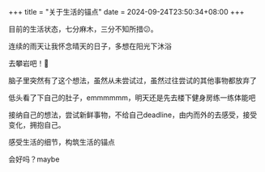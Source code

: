 +++
title = "关于生活的锚点"
date = 2024-09-24T23:50:34+08:00
+++

目前的生活状态，七分麻木，三分不知所措😕。

连续的雨天让我怀念晴天的日子，多想在阳光下沐浴

去攀岩吧！🧗

脑子里突然有了这个想法，虽然从未尝试过，虽然过往尝试的其他事物都放弃了

低头看了下自己的肚子，emmmmmm，明天还是先去楼下健身房练一练体能吧

接纳自己的想法，尝试新鲜事物，不给自己deadline，由内而外的去感受，接受变化，拥抱自己。

感受生活的细节，构筑生活的锚点

会好吗？maybe
